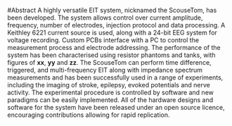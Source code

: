 #Abstract
A highly versatile EIT system, nicknamed the ScouseTom, has been developed. The system allows control over current amplitude, frequency, number of electrodes, injection protocol and data processing. A Keithley 6221 current source is used, along with a 24-bit EEG system for voltage recording. Custom PCBs interface with a PC to control the measurement process and electrode addressing. The performance of the system has been characterised using resistor phantoms and tanks, with figures of **xx**, **yy** and **zz**. The ScouseTom can perform time difference, triggered, and multi-frequency EIT along with impedance spectrum measurements and has been successfully used in a range of experiments, including the imaging of stroke, epilepsy, evoked potentials and nerve activity. The experimental procedure is controlled by software and new paradigms can be easily implemented. All of the hardware designs and software for the system have been released under an open source licence, encouraging contributions allowing for rapid replication.


